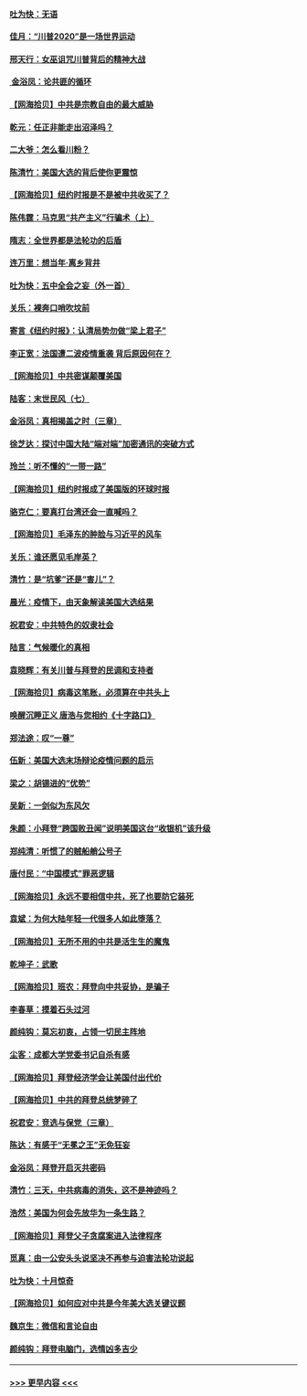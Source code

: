 #### [吐为快：无语](../pages/nsc993/n12518588.md?t=11030201) 
#### [佳月：“川普2020”是一场世界运动](../pages/nsc993/n12518581.md?t=11030201) 
#### [邢天行：女巫诅咒川普背后的精神大战](../pages/nsc993/n12517257.md?t=11030201) 
#### [ 金浴凤：论共匪的循环](../pages/nsc993/n12517133.md?t=11030201) 
#### [【网海拾贝】中共是宗教自由的最大威胁](../pages/nsc993/n12516879.md?t=11030201) 
#### [乾元：任正非能走出沼泽吗？](../pages/nsc993/n12515831.md?t=11030201) 
#### [二大爷：怎么看川粉？](../pages/nsc993/n12515820.md?t=11030201) 
#### [陈清竹：美国大选的背后使你更震惊](../pages/nsc993/n12515589.md?t=11030201) 
#### [【网海拾贝】纽约时报是不是被中共收买了？](../pages/nsc993/n12515122.md?t=11030201) 
#### [陈伟霆：马克思“共产主义”行骗术（上）](../pages/nsc993/n12510217.md?t=11030201) 
#### [隋志：全世界都是法轮功的后盾](../pages/nsc993/n12510636.md?t=11030201) 
#### [连万里：想当年‧离乡背井](../pages/nsc993/n12510623.md?t=11030201) 
#### [吐为快：五中全会之妄（外一首）](../pages/nsc993/n12510470.md?t=11030201) 
#### [关乐：裸奔口哨吹坟前](../pages/nsc993/n12510403.md?t=11030201) 
#### [寄言《纽约时报》：认清局势勿做“梁上君子”](../pages/nsc993/n12510042.md?t=11030201) 
#### [李正宽：法国遭二波疫情重袭 背后原因何在？](../pages/nsc993/n12509971.md?t=11030201) 
#### [【网海拾贝】中共密谋颠覆美国](../pages/nsc993/n12509816.md?t=11030201) 
#### [陆客：末世民风（七）](../pages/nsc993/n12507822.md?t=11030201) 
#### [金浴凤：真相揭盖之时（三章）](../pages/nsc993/n12507804.md?t=11030201) 
#### [徐芝达：探讨中国大陆“端对端”加密通讯的突破方式](../pages/nsc993/n12507682.md?t=11030201) 
#### [玲兰：听不懂的“一带一路”](../pages/nsc993/n12507669.md?t=11030201) 
#### [【网海拾贝】纽约时报成了美国版的环球时报](../pages/nsc993/n12507053.md?t=11030201) 
#### [骆克仁：要真打台湾还会一直喊吗？](../pages/nsc993/n12506843.md?t=11030201) 
#### [【网海拾贝】毛泽东的肿脸与习近平的风车](../pages/nsc993/n12504537.md?t=11030201) 
#### [关乐：谁还愿见毛岸英？](../pages/nsc993/n12503866.md?t=11030201) 
#### [清竹：是“坑爹”还是“害儿”？](../pages/nsc993/n12503034.md?t=11030201) 
#### [晨光：疫情下，由天象解读美国大选结果](../pages/nsc993/n12502536.md?t=11030201) 
#### [祝君安：中共特色的奴隶社会](../pages/nsc993/n12501529.md?t=11030201) 
#### [陆言：气候暖化的真相](../pages/nsc993/n12501183.md?t=11030201) 
#### [袁晓辉：有关川普与拜登的民调和支持者](../pages/nsc993/n12500433.md?t=11030201) 
#### [【网海拾贝】病毒这笔账，必须算在中共头上](../pages/nsc993/n12500320.md?t=11030201) 
#### [唤醒沉睡正义 唐浩与您相约《十字路口》](../pages/nsc993/n12497980.md?t=11030201) 
#### [郑法途：叹“一尊”](../pages/nsc993/n12498837.md?t=11030201) 
#### [伍新：美国大选末场辩论疫情问题的启示](../pages/nsc993/n12498829.md?t=11030201) 
#### [梁之：胡锡进的“优势”](../pages/nsc993/n12498780.md?t=11030201) 
#### [吴新：一剑似为东风欠](../pages/nsc993/n12498772.md?t=11030201) 
#### [朱颜：小拜登“跨国败丑闻”说明美国这台“收银机”该升级](../pages/nsc993/n12498731.md?t=11030201) 
#### [郑纯清：听惯了的贼船艄公号子](../pages/nsc993/n12498721.md?t=11030201) 
#### [唐付民：“中国模式”罪恶逻辑](../pages/nsc993/n12498310.md?t=11030201) 
#### [【网海拾贝】永远不要相信中共，死了也要防它装死](../pages/nsc993/n12498162.md?t=11030201) 
#### [袁斌：为何大陆年轻一代很多人如此堕落？](../pages/nsc993/n12495696.md?t=11030201) 
#### [【网海拾贝】无所不用的中共是活生生的魔鬼](../pages/nsc993/n12495621.md?t=11030201) 
#### [乾坤子：武歌](../pages/nsc993/n12493391.md?t=11030201) 
#### [【网海拾贝】班农：拜登向中共妥协，是骗子](../pages/nsc993/n12492877.md?t=11030201) 
#### [李春草：摸着石头过河](../pages/nsc993/n12491121.md?t=11030201) 
#### [颜纯钩：莫忘初衷，占领一切民主阵地](../pages/nsc993/n12490965.md?t=11030201) 
#### [尘客：成都大学党委书记自杀有感](../pages/nsc993/n12490950.md?t=11030201) 
#### [【网海拾贝】拜登经济学会让美国付出代价](../pages/nsc993/n12489662.md?t=11030201) 
#### [【网海拾贝】中共的拜登总统梦碎了](../pages/nsc993/n12487896.md?t=11030201) 
#### [祝君安：竞选与保党（三章）](../pages/nsc993/n12487258.md?t=11030201) 
#### [陈达：有感于“无冕之王”无免狂妄](../pages/nsc993/n12485133.md?t=11030201) 
#### [金浴凤：拜登开启灭共密码](../pages/nsc993/n12485125.md?t=11030201) 
#### [清竹：三天，中共病毒的消失，这不是神迹吗？](../pages/nsc993/n12485027.md?t=11030201) 
#### [浩然：美国为何会先放华为一条生路？](../pages/nsc993/n12484997.md?t=11030201) 
#### [【网海拾贝】拜登父子贪腐案进入法律程序](../pages/nsc993/n12484957.md?t=11030201) 
#### [觅真：由一公安头头说坚决不再参与迫害法轮功说起](../pages/nsc993/n12484212.md?t=11030201) 
#### [吐为快：十月惊奇](../pages/nsc993/n12484172.md?t=11030201) 
#### [【网海拾贝】如何应对中共是今年美大选关键议题](../pages/nsc993/n12483755.md?t=11030201) 
#### [魏京生：微信和言论自由](../pages/nsc993/n12483372.md?t=11030201) 
#### [颜纯钩：拜登电脑门，选情凶多吉少](../pages/nsc993/n12482666.md?t=11030201) 

----
#### [ >>> 更早内容 <<< ](../indexes/nsc993-earlier.md)
